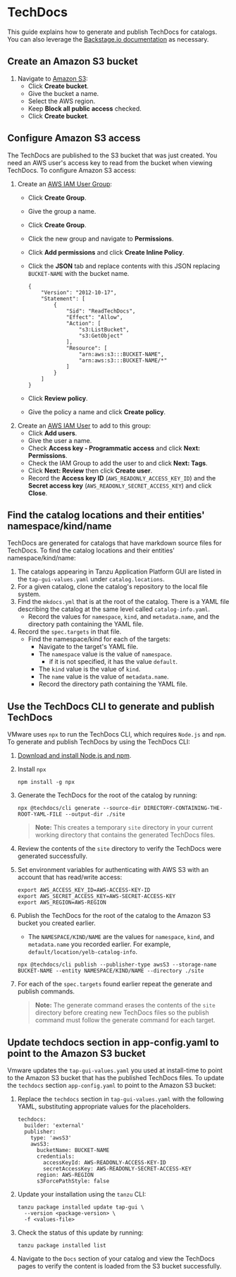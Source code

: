 # TechDocs

This guide explains how to generate and publish TechDocs for catalogs. You can also leverage the [Backstage.io documentation](https://backstage.io/docs/features/techdocs/techdocs-overview) as necessary.

## <a id="create-s3-bucket"></a>Create an Amazon S3 bucket

1. Navigate to [Amazon S3](https://s3.console.aws.amazon.com/s3/home):
    - Click **Create bucket**.
    - Give the bucket a name.
    - Select the AWS region.
    - Keep **Block all public access** checked.
    - Click **Create bucket**.

## <a id="configure-s3-access"></a>Configure Amazon S3 access

The TechDocs are published to the S3 bucket that was just created.
You need an AWS user's access key to read from the bucket when viewing TechDocs.
To configure Amazon S3 access:

1. Create an [AWS IAM User Group](https://console.aws.amazon.com/iamv2/home#/groups):
    - Click **Create Group**.
    - Give the group a name.
    - Click **Create Group**.
    - Click the new group and navigate to **Permissions**.
    - Click **Add permissions** and click **Create Inline Policy**.
    - Click the **JSON** tab and replace contents with this JSON replacing `BUCKET-NAME` with the bucket name.

        ```
        {
            "Version": "2012-10-17",
            "Statement": [
                {
                    "Sid": "ReadTechDocs",
                    "Effect": "Allow",
                    "Action": [
                        "s3:ListBucket",
                        "s3:GetObject"
                    ],
                    "Resource": [
                        "arn:aws:s3:::BUCKET-NAME",
                        "arn:aws:s3:::BUCKET-NAME/*"
                    ]
                }
            ]
        }
        ```

    - Click **Review policy**.
    - Give the policy a name and click **Create policy**.
1. Create an [AWS IAM User](https://console.aws.amazon.com/iamv2/home#/users) to add to this group:
   - Click **Add users**.
   - Give the user a name.
   - Check **Access key - Programmatic access** and click **Next: Permissions**.
   - Check the IAM Group to add the user to and click **Next: Tags**.
   - Click **Next: Review** then click **Create user**.
   - Record the **Access key ID** (`AWS_READONLY_ACCESS_KEY_ID`) and the **Secret access key** (`AWS_READONLY_SECRET_ACCESS_KEY`) and click **Close**.


## <a id="catalog-locations-and-entities"></a>Find the catalog locations and their entities' namespace/kind/name

TechDocs are generated for catalogs that have markdown source files for TechDocs.
To find the catalog locations and their entities' namespace/kind/name:

1. The catalogs appearing in Tanzu Application Platform GUI are listed in the `tap-gui-values.yaml` under `catalog.locations`.
1. For a given catalog, clone the catalog's repository to the local file system.
1. Find the `mkdocs.yml` that is at the root of the catalog. There is a YAML file describing the catalog at the same level called `catalog-info.yaml`.
    - Record the values for `namespace`, `kind`, and `metadata.name`, and the directory path containing the YAML file.
1. Record the `spec.targets` in that file.
    - Find the namespace/kind</name> for each of the targets:
        - Navigate to the target's YAML file.
        - The `namespace` value is the value of `namespace`.
            - if it is not specified, it has the value `default`.
        - The `kind` value is the value of `kind`.
        - The `name` value is the value of `metadata.name`.
        - Record the directory path containing the YAML file.

## <a id="use-techdocs-cli"></a>Use the TechDocs CLI to generate and publish TechDocs

VMware uses `npx` to run the TechDocs CLI, which requires `Node.js` and `npm`.
To generate and publish TechDocs by using the TechDocs CLI:

1. [Download and install Node.js and npm](https://docs.npmjs.com/downloading-and-installing-node-js-and-npm).
1. Install `npx`

    ```
    npm install -g npx
    ```

1. Generate the TechDocs for the root of the catalog by running:

    ```
    npx @techdocs/cli generate --source-dir DIRECTORY-CONTAINING-THE-ROOT-YAML-FILE --output-dir ./site
    ```

    >**Note:** This creates a temporary `site` directory in your current working directory that contains the generated TechDocs files.

1. Review the contents of the `site` directory to verify the TechDocs were generated successfully.
1. Set environment variables for authenticating with AWS S3 with an account that has read/write access:

    ```
    export AWS_ACCESS_KEY_ID=AWS-ACCESS-KEY-ID
    export AWS_SECRET_ACCESS_KEY=AWS-SECRET-ACCESS-KEY
    export AWS_REGION=AWS-REGION
    ```

1. Publish the TechDocs for the root of the catalog to the Amazon S3 bucket you created earlier.
    - The `NAMESPACE/KIND/NAME` are the values for `namespace`, `kind`, and `metadata.name` you recorded earlier.
    For example, `default/location/yelb-catalog-info`.

    ```
    npx @techdocs/cli publish --publisher-type awsS3 --storage-name BUCKET-NAME --entity NAMESPACE/KIND/NAME --directory ./site
    ```

1. For each of the `spec.targets` found earlier repeat the generate and publish commands.

    >**Note:** The generate command erases the contents of the `site` directory before creating new TechDocs files so the publish command must follow the generate command for each target.

## <a id="update-app-config.yaml"></a>Update techdocs section in app-config.yaml to point to the Amazon S3 bucket

Vmware updates the `tap-gui-values.yaml` you used at install-time to point to the Amazon S3 bucket that has the published TechDocs files.
To update the `techdocs` section `app-config.yaml` to point to the Amazon S3 bucket:

1. Replace the `techdocs` section in `tap-gui-values.yaml` with the following YAML, substituting appropriate values for the placeholders.

    ```
    techdocs:
      builder: 'external'
      publisher:
        type: 'awsS3'
        awsS3:
          bucketName: BUCKET-NAME
          credentials:
            accessKeyId: AWS-READONLY-ACCESS-KEY-ID
            secretAccessKey: AWS-READONLY-SECRET-ACCESS-KEY
          region: AWS-REGION
          s3ForcePathStyle: false
    ```

1. Update your installation using the `tanzu` CLI:

    ```
    tanzu package installed update tap-gui \
      --version <package-version> \
      -f <values-file>
    ```

1. Check the status of this update by running:

    ```
    tanzu package installed list
    ```

1. Navigate to the `Docs` section of your catalog and view the TechDocs pages to verify the content is loaded from the S3 bucket successfully.

